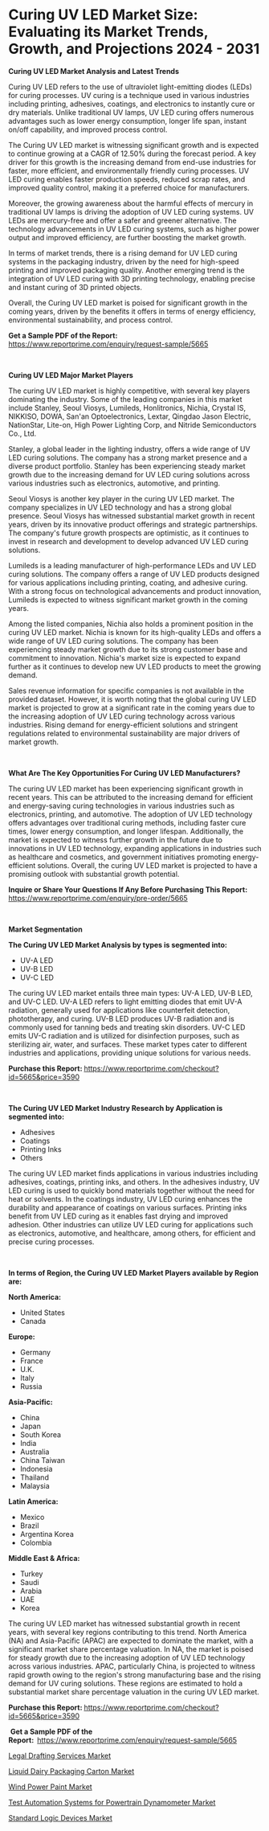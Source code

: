 <p><h1>Curing UV LED Market Size: Evaluating its Market Trends, Growth, and Projections 2024 - 2031</h1></p><p><strong>Curing UV LED Market Analysis and Latest Trends</strong></p>
<p><p>Curing UV LED refers to the use of ultraviolet light-emitting diodes (LEDs) for curing processes. UV curing is a technique used in various industries including printing, adhesives, coatings, and electronics to instantly cure or dry materials. Unlike traditional UV lamps, UV LED curing offers numerous advantages such as lower energy consumption, longer life span, instant on/off capability, and improved process control.</p><p>The Curing UV LED market is witnessing significant growth and is expected to continue growing at a CAGR of 12.50% during the forecast period. A key driver for this growth is the increasing demand from end-use industries for faster, more efficient, and environmentally friendly curing processes. UV LED curing enables faster production speeds, reduced scrap rates, and improved quality control, making it a preferred choice for manufacturers.</p><p>Moreover, the growing awareness about the harmful effects of mercury in traditional UV lamps is driving the adoption of UV LED curing systems. UV LEDs are mercury-free and offer a safer and greener alternative. The technology advancements in UV LED curing systems, such as higher power output and improved efficiency, are further boosting the market growth.</p><p>In terms of market trends, there is a rising demand for UV LED curing systems in the packaging industry, driven by the need for high-speed printing and improved packaging quality. Another emerging trend is the integration of UV LED curing with 3D printing technology, enabling precise and instant curing of 3D printed objects.</p><p>Overall, the Curing UV LED market is poised for significant growth in the coming years, driven by the benefits it offers in terms of energy efficiency, environmental sustainability, and process control.</p></p>
<p><strong>Get a Sample PDF of the Report:&nbsp;</strong> <a href="https://www.reportprime.com/enquiry/request-sample/5665">https://www.reportprime.com/enquiry/request-sample/5665</a></p>
<p>&nbsp;</p>
<p><strong>Curing UV LED Major Market Players</strong></p>
<p><p>The curing UV LED market is highly competitive, with several key players dominating the industry. Some of the leading companies in this market include Stanley, Seoul Viosys, Lumileds, Honlitronics, Nichia, Crystal IS, NIKKISO, DOWA, San'an Optoelectronics, Lextar, Qingdao Jason Electric, NationStar, Lite-on, High Power Lighting Corp, and Nitride Semiconductors Co., Ltd.</p><p>Stanley, a global leader in the lighting industry, offers a wide range of UV LED curing solutions. The company has a strong market presence and a diverse product portfolio. Stanley has been experiencing steady market growth due to the increasing demand for UV LED curing solutions across various industries such as electronics, automotive, and printing.</p><p>Seoul Viosys is another key player in the curing UV LED market. The company specializes in UV LED technology and has a strong global presence. Seoul Viosys has witnessed substantial market growth in recent years, driven by its innovative product offerings and strategic partnerships. The company's future growth prospects are optimistic, as it continues to invest in research and development to develop advanced UV LED curing solutions.</p><p>Lumileds is a leading manufacturer of high-performance LEDs and UV LED curing solutions. The company offers a range of UV LED products designed for various applications including printing, coating, and adhesive curing. With a strong focus on technological advancements and product innovation, Lumileds is expected to witness significant market growth in the coming years.</p><p>Among the listed companies, Nichia also holds a prominent position in the curing UV LED market. Nichia is known for its high-quality LEDs and offers a wide range of UV LED curing solutions. The company has been experiencing steady market growth due to its strong customer base and commitment to innovation. Nichia's market size is expected to expand further as it continues to develop new UV LED products to meet the growing demand.</p><p>Sales revenue information for specific companies is not available in the provided dataset. However, it is worth noting that the global curing UV LED market is projected to grow at a significant rate in the coming years due to the increasing adoption of UV LED curing technology across various industries. Rising demand for energy-efficient solutions and stringent regulations related to environmental sustainability are major drivers of market growth.</p></p>
<p>&nbsp;</p>
<p><strong>What Are The Key Opportunities For Curing UV LED Manufacturers?</strong></p>
<p><p>The curing UV LED market has been experiencing significant growth in recent years. This can be attributed to the increasing demand for efficient and energy-saving curing technologies in various industries such as electronics, printing, and automotive. The adoption of UV LED technology offers advantages over traditional curing methods, including faster cure times, lower energy consumption, and longer lifespan. Additionally, the market is expected to witness further growth in the future due to innovations in UV LED technology, expanding applications in industries such as healthcare and cosmetics, and government initiatives promoting energy-efficient solutions. Overall, the curing UV LED market is projected to have a promising outlook with substantial growth potential.</p></p>
<p><strong>Inquire or Share Your Questions If Any Before Purchasing This Report:</strong> <a href="https://www.reportprime.com/enquiry/pre-order/5665">https://www.reportprime.com/enquiry/pre-order/5665</a></p>
<p>&nbsp;</p>
<p><strong>Market Segmentation</strong></p>
<p><strong>The Curing UV LED Market Analysis by types is segmented into:</strong></p>
<p><ul><li>UV-A LED</li><li>UV-B LED</li><li>UV-C LED</li></ul></p>
<p><p>The curing UV LED market entails three main types: UV-A LED, UV-B LED, and UV-C LED. UV-A LED refers to light emitting diodes that emit UV-A radiation, generally used for applications like counterfeit detection, phototherapy, and curing. UV-B LED produces UV-B radiation and is commonly used for tanning beds and treating skin disorders. UV-C LED emits UV-C radiation and is utilized for disinfection purposes, such as sterilizing air, water, and surfaces. These market types cater to different industries and applications, providing unique solutions for various needs.</p></p>
<p><strong>Purchase this Report:&nbsp;</strong><a href="https://www.reportprime.com/checkout?id=5665&price=3590">https://www.reportprime.com/checkout?id=5665&price=3590</a></p>
<p>&nbsp;</p>
<p><strong>The Curing UV LED Market Industry Research by Application is segmented into:</strong></p>
<p><ul><li>Adhesives</li><li>Coatings</li><li>Printing Inks</li><li>Others</li></ul></p>
<p><p>The curing UV LED market finds applications in various industries including adhesives, coatings, printing inks, and others. In the adhesives industry, UV LED curing is used to quickly bond materials together without the need for heat or solvents. In the coatings industry, UV LED curing enhances the durability and appearance of coatings on various surfaces. Printing inks benefit from UV LED curing as it enables fast drying and improved adhesion. Other industries can utilize UV LED curing for applications such as electronics, automotive, and healthcare, among others, for efficient and precise curing processes.</p></p>
<p>&nbsp;</p>
<p><strong>In terms of Region, the Curing UV LED Market Players available by Region are:</strong></p>
<p>
    <p> <strong> North America: </strong>
        <ul>
            <li>United States</li>
            <li>Canada</li>
        </ul>
        </p> 
    <p> <strong> Europe: </strong>
        <ul>
            <li>Germany</li>
            <li>France</li>
            <li>U.K.</li>
            <li>Italy</li>
            <li>Russia</li>
        </ul>
        </p> 
    <p> <strong> Asia-Pacific: </strong>
        <ul>
            <li>China</li>
            <li>Japan</li>
            <li>South Korea</li>
            <li>India</li>
            <li>Australia</li>
            <li>China Taiwan</li>
            <li>Indonesia</li>
            <li>Thailand</li>
            <li>Malaysia</li>
        </ul>
        </p> 
    <p> <strong> Latin America: </strong>
        <ul>
            <li>Mexico</li>
            <li>Brazil</li>
            <li>Argentina Korea</li>
            <li>Colombia</li>
        </ul>
        </p> 
    <p> <strong> Middle East & Africa: </strong>
        <ul>
            <li>Turkey</li>
            <li>Saudi</li>
            <li>Arabia</li>
            <li>UAE</li>
            <li>Korea</li>
        </ul>
    </p>
    </p>
<p><p>The curing UV LED market has witnessed substantial growth in recent years, with several key regions contributing to this trend. North America (NA) and Asia-Pacific (APAC) are expected to dominate the market, with a significant market share percentage valuation. In NA, the market is poised for steady growth due to the increasing adoption of UV LED technology across various industries. APAC, particularly China, is projected to witness rapid growth owing to the region's strong manufacturing base and the rising demand for UV curing solutions. These regions are estimated to hold a substantial market share percentage valuation in the curing UV LED market.</p></p>
<p><strong>Purchase this Report: </strong><a href="https://www.reportprime.com/checkout?id=5665&price=3590">https://www.reportprime.com/checkout?id=5665&price=3590</a></p>
<p>&nbsp;<strong>Get a Sample PDF of the Report:&nbsp;&nbsp;</strong><a href="https://www.reportprime.com/enquiry/request-sample/5665">https://www.reportprime.com/enquiry/request-sample/5665</a></p>
<p><strong></strong></p>
<p><p><a href="https://medium.com/@peterm12562/legal-drafting-services-market-size-cagr-trends-2024-2030-dca749680665">Legal Drafting Services Market</a></p><p><a href="https://www.linkedin.com/pulse/liquid-dairy-packaging-carton-market-research-report-key-fp5cc?trackingId=IGz%2FG1nw6c1qAf6DzIZVVQ%3D%3D">Liquid Dairy Packaging Carton Market</a></p><p><a href="https://www.linkedin.com/pulse/wind-power-paint-market-analysis-examines-its-scope-growth-3ymlc?trackingId=pr2djZBgEZgKkHdrsz9Yaw%3D%3D">Wind Power Paint Market</a></p><p><a href="https://medium.com/@peterm12562/test-automation-systems-for-powertrain-dynamometer-market-outlook-industry-overview-and-forecast-bcfa44b153b9">Test Automation Systems for Powertrain Dynamometer Market</a></p><p><a href="https://github.com/aliciawhite5576/Market-Research-Report-List-2/blob/main/standard-logic-devices-market.md">Standard Logic Devices Market</a></p></p>